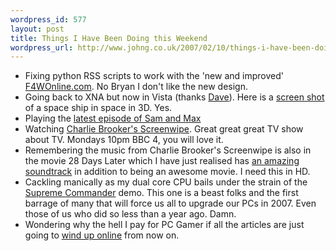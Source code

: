 ```yaml
--- 
wordpress_id: 577
layout: post
title: Things I Have Been Doing this Weekend
wordpress_url: http://www.johng.co.uk/2007/02/10/things-i-have-been-doing-this-weekend/
---
```


*	Fixing python RSS scripts to work with the 'new and improved' <a href="http://www.johng.co.uk">F4WOnline.com</a>. No Bryan I don't like the new design.
*	Going back to XNA but now in Vista (thanks <a href="http://letskilldave.com/archive/2007/02/08/Getting-XNA-Game-Studio-Express-to-run-in-Windows-Vista.aspx">Dave</a>). Here is a <a href="http://www.johng.co.uk/wp-content/uploads/2007/02/capture.PNG">screen shot</a> of a space ship in space in 3D. Yes.
*	Playing the <a href="http://www.telltalegames.com/samandmax/meatball">latest episode of Sam and Max</a>
*	Watching <a href="http://www.bbc.co.uk/bbcfour/features/screen-wipe.shtml">Charlie Brooker's Screenwipe</a>. Great great great TV show about TV. Mondays 10pm BBC 4, you will love it.
*	Remembering the music from Charlie Brooker's Screenwipe is also in the movie 28 Days Later which I have just realised has <a href="http://www.amazon.co.uk/28-Days-Later-Original-Soundtrack/dp/B000077KQB/sr=8-1/qid=1171151086/ref=pd_ka_1/203-9414138-4393520?ie=UTF8&amp;s=music">an amazing soundtrack</a> in addition to being an awesome movie. I need this in HD.
*	Cackling manically as my dual core CPU bails under the strain of the <a href="http://www.supremecommander.com/">Supreme Commander</a> demo. This one is a beast folks and the first barrage of many that will force us all to upgrade our PCs in 2007. Even those of us who did so less than a year ago. Damn.
*	Wondering why the hell I pay for PC Gamer if all the articles are just going to <a href="http://www.computerandvideogames.com/sites/pcgamer/">wind up online</a> from now on.
